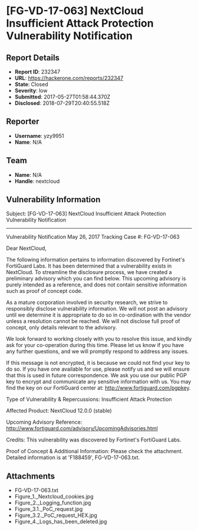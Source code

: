 # [FG-VD-17-063] NextCloud Insufficient Attack Protection Vulnerability Notification

## Report Details
- **Report ID**: 232347
- **URL**: https://hackerone.com/reports/232347
- **State**: Closed
- **Severity**: low
- **Submitted**: 2017-05-27T01:58:44.370Z
- **Disclosed**: 2018-07-29T20:40:55.518Z

## Reporter
- **Username**: yzy9951
- **Name**: N/A

## Team
- **Name**: N/A
- **Handle**: nextcloud

## Vulnerability Information
Subject: [FG-VD-17-063] NextCloud Insufficient Attack Protection Vulnerability Notification

-------

Vulnerability Notification
May 26, 2017
Tracking Case #: FG-VD-17-063

Dear NextCloud,

The following information pertains to information discovered by Fortinet's FortiGuard Labs. It has been determined that a vulnerability exists in NextCloud. To streamline the disclosure process, we have created a preliminary advisory which you can find below. This upcoming advisory is purely intended as a reference, and does not contain sensitive information such as proof of concept code. 

As a mature corporation involved in security research, we strive to responsibly disclose vulnerability information. We will not post an advisory until we determine it is appropriate to do so in co-ordination with the vendor unless a resolution cannot be reached. We will not disclose full proof of concept, only details relevant to the advisory.

We look forward to working closely with you to resolve this issue, and kindly ask for your co-operation during this time. Please let us know if you have any further questions, and we will promptly respond to address any issues. 

If this message is not encrypted, it is because we could not find your key to do so. If you have one available for use, please notify us and we will ensure that this is used in future correspondence. We ask you use our public PGP key to encrypt and communicate any sensitive information with us. You may find the key on our FortiGuard center at: http://www.fortiguard.com/pgpkey.

Type of Vulnerability & Repercussions:
	Insufficient Attack Protection

Affected Product:
	NextCloud 12.0.0 (stable)

Upcoming Advisory Reference:
	http://www.fortiguard.com/advisory/UpcomingAdvisories.html

Credits:
	This vulnerability was discovered by Fortinet's FortiGuard Labs.


Proof of Concept & Additional Information:
	Please check the attachment.
	Detailed information is at 'F188459', FG-VD-17-063.txt.

## Attachments
- FG-VD-17-063.txt
- Figure_1._Nextcloud_cookies.jpg
- Figure_2._Logging_function.jpg
- Figure_3.1._PoC_request.jpg
- Figure_3.2._PoC_request_HEX.jpg
- Figure_4._Logs_has_been_deleted.jpg
